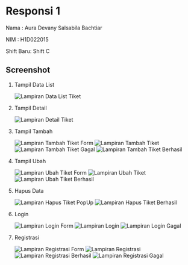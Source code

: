# Responsi 1

Nama : Aura Devany Salsabila Bachtiar

NIM : H1D022015

Shift Baru: Shift C

## Screenshot

1. Tampil Data List
   
   ![Lampiran Data List Tiket](listTiket(1).png)
  
2. Tampil Detail
   
   ![Lampiran Detail Tiket](detailTiket(1).png)
   
3. Tampil Tambah
   
   ![Lampiran Tambah Tiket Form](tambahTiket(1).png)
   ![Lampiran Tambah Tiket](tambahTiket(2).png)
   ![Lampiran Tambah Tiket Gagal](tambahTiket(3).png)
   ![Lampiran Tambah Tiket Berhasil](listTiket(1).png)

5. Tampil Ubah
   
   ![Lampiran Ubah Tiket Form](ubahTiket(1).png)
   ![Lampiran Ubah Tiket](ubahTiket(2).png)
   ![Lampiran Ubah Tiket Berhasil](ubahTiket(3).png)

6. Hapus Data
   
   ![Lampiran Hapus Tiket PopUp](hapus(1).png)
   ![Lampiran Hapus Tiket Berhasil](hapus(2).png)

7. Login
   
   ![Lampiran Login Form](login(1).png)
   ![Lampiran Login](login(2).png)
   ![Lampiran Login Gagal](login(3).png)
   
8. Registrasi
    
   ![Lampiran Registrasi Form](registrasi(1).png)
   ![Lampiran Registrasi](registrasi(2).png)
   ![Lampiran Registrasi Berhasil](registrasi(3).png)
   ![Lampiran Registrasi Gagal](registrasi(4).png)
